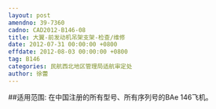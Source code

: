 ```yaml
---
layout: post
amendno: 39-7360
cadno: CAD2012-B146-08
title: 大翼-前发动机吊架支架-检查/维修
date: 2012-07-31 00:00:00 +0800
effdate: 2012-08-03 00:00:00 +0800
tag: B146
categories: 民航西北地区管理局适航审定处
author: 徐蕾
---
```


##适用范围:
在中国注册的所有型号、所有序列号的BAe 146飞机。

